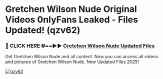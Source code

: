 # Gretchen Wilson Nude Original Videos 0nlyFans Leaked - Files Updated! (qzv62)

<h3>🔴 CLICK HERE 🌐==►► <a href="https://tinyurl.com/y5r63du9" rel="nofollow">Gretchen Wilson Nude Updated Files</a></h3>

Get Gretchen Wilson Nude and all content. Now you can access all videos and pictures of Gretchen Wilson Nude. New Updated Files 2025!

[![qzv62](https://i.imgur.com/UVo9nyh.gif)](https://tinyurl.com/y5r63du9)